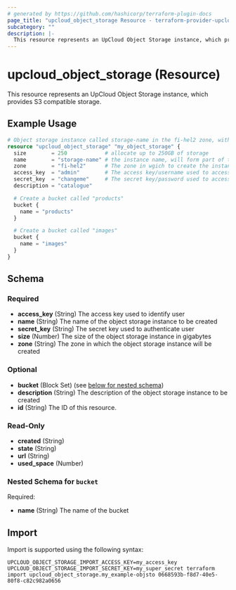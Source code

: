 ```yaml
---
# generated by https://github.com/hashicorp/terraform-plugin-docs
page_title: "upcloud_object_storage Resource - terraform-provider-upcloud"
subcategory: ""
description: |-
  This resource represents an UpCloud Object Storage instance, which provides S3 compatible storage.
---
```


# upcloud_object_storage (Resource)

This resource represents an UpCloud Object Storage instance, which provides S3 compatible storage.

## Example Usage

```terraform
# Object storage instance called storage-name in the fi-hel2 zone, with 2 buckets called "products" and "images".
resource "upcloud_object_storage" "my_object_storage" {
  size        = 250            # allocate up to 250GB of storage
  name        = "storage-name" # the instance name, will form part of the url used to access the storage instance so must conform to host naming rules.
  zone        = "fi-hel2"      # The zone in wgich to create the instance
  access_key  = "admin"        # The access key/username used to access the storage instance
  secret_key  = "changeme"     # The secret key/password used to access the storage instance
  description = "catalogue"

  # Create a bucket called "products"
  bucket {
    name = "products"
  }

  # Create a bucket called "images"
  bucket {
    name = "images"
  }
}
```

<!-- schema generated by tfplugindocs -->
## Schema

### Required

- **access_key** (String) The access key used to identify user
- **name** (String) The name of the object storage instance to be created
- **secret_key** (String) The secret key used to authenticate user
- **size** (Number) The size of the object storage instance in gigabytes
- **zone** (String) The zone in which the object storage instance will be created

### Optional

- **bucket** (Block Set) (see [below for nested schema](#nestedblock--bucket))
- **description** (String) The description of the object storage instance to be created
- **id** (String) The ID of this resource.

### Read-Only

- **created** (String)
- **state** (String)
- **url** (String)
- **used_space** (Number)

<a id="nestedblock--bucket"></a>
### Nested Schema for `bucket`

Required:

- **name** (String) The name of the bucket

## Import

Import is supported using the following syntax:

```shell
UPCLOUD_OBJECT_STORAGE_IMPORT_ACCESS_KEY=my_access_key UPCLOUD_OBJECT_STORAGE_IMPORT_SECRET_KEY=my_super_secret terraform import upcloud_object_storage.my_example-objsto 0668593b-f8d7-40e5-80f8-c82c982a0656
```
